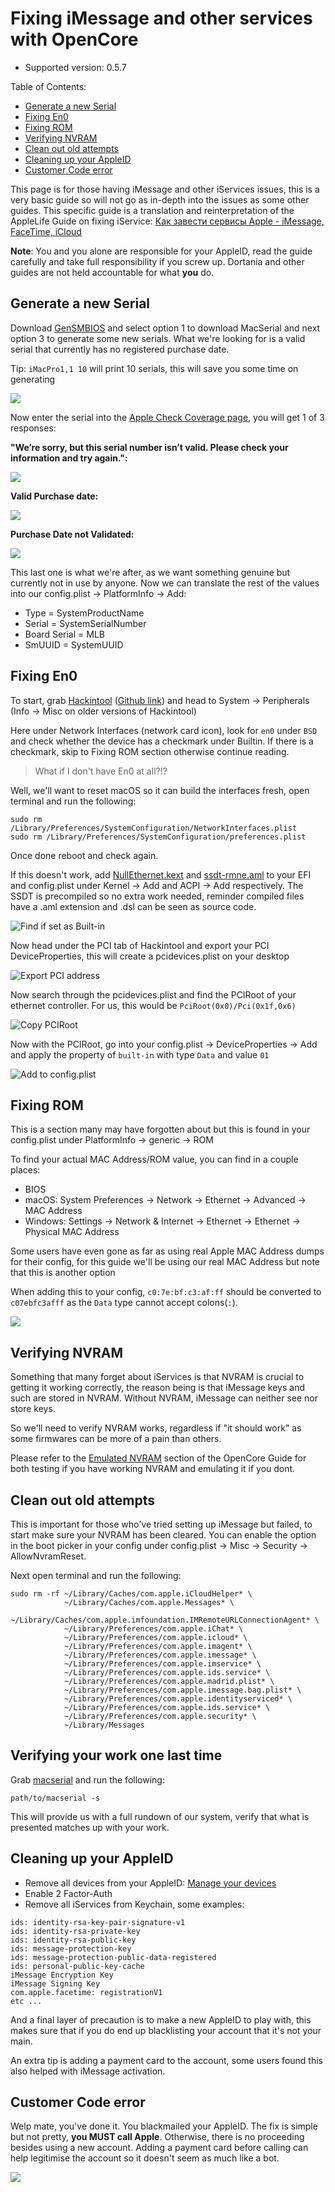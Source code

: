 # Fixing iMessage and other services with OpenCore

* Supported version: 0.5.7

Table of Contents:

* [Generate a new Serial](/post-services/iservices.md#)
* [Fixing En0](/post-services/iservices.md#fixing-en0)
* [Fixing ROM](/post-services/iservices.md#fixing-rom)
* [Verifying NVRAM](/post-services/iservices.md#verifying-nvram)
* [Clean out old attempts](/post-services/iservices.md#clean-out-old-attempts)
* [Cleaning up your AppleID](/post-services/iservices.md#cleaning-your-appleid)
* [Customer Code error](/post-services/iservices.md#customer-code-error)

This page is for those having iMessage and other iServices issues, this is a very basic guide so will not go as in-depth into the issues as some other guides. This specific guide is a translation and reinterpretation of the AppleLife Guide on fixing iService: [Как завести сервисы Apple - iMessage, FaceTime, iCloud](https://applelife.ru/posts/727913)

**Note**: You and you alone are responsible for your AppleID, read the guide carefully and take full responsibility if you screw up. Dortania and other guides are not held accountable for what **you** do.

## Generate a new Serial

Download [GenSMBIOS](https://github.com/corpnewt/GenSMBIOS) and select option 1 to download MacSerial and next option 3 to generate some new serials. What we're looking for is a valid serial that currently has no registered purchase date.

Tip: `iMacPro1,1 10` will print 10 serials, this will save you some time on generating

![](/images/post-install/iservices-md/serial-list.png)

Now enter the serial into the [Apple Check Coverage page](https://checkcoverage.apple.com/), you will get 1 of 3 responses:

**"We’re sorry, but this serial number isn’t valid. Please check your information and try again.":**

![](/images/post-install/iservices-md/not-valid.png)

**Valid Purchase date:**

![](/images/post-install/iservices-md/valid.png)

**Purchase Date not Validated:**

![](/images/post-install/iservices-md/no-purchase.png)

This last one is what we're after, as we want something genuine but currently not in use by anyone. Now we can translate the rest of the values into our config.plist -> PlatformInfo -> Add:

* Type = SystemProductName
* Serial = SystemSerialNumber
* Board Serial = MLB
* SmUUID = SystemUUID

## Fixing En0

To start, grab [Hackintool](https://www.tonymacx86.com/threads/release-hackintool-v3-x-x.254559/) ([Github link](https://github.com/headkaze/Hackintool)) and head to System -> Peripherals (Info -> Misc on older versions of Hackintool)

Here under Network Interfaces (network card icon), look for `en0` under `BSD` and check whether the device has a checkmark under Builtin. If there is a checkmark, skip to Fixing ROM section otherwise continue reading.

> What if I don't have En0 at all?!?

Well, we'll want to reset macOS so it can build the interfaces fresh, open terminal and run the following:
```text
sudo rm /Library/Preferences/SystemConfiguration/NetworkInterfaces.plist
sudo rm /Library/Preferences/SystemConfiguration/preferences.plist
```
Once done reboot and check again.

If this doesn't work, add [NullEthernet.kext](https://bitbucket.org/RehabMan/os-x-null-ethernet/downloads/) and [ssdt-rmne.aml](https://github.com/RehabMan/OS-X-Null-Ethernet/blob/master/ssdt-rmne.aml) to your EFI and config.plist under Kernel -> Add and ACPI -> Add respectively. The SSDT is precompiled so no extra work needed, reminder compiled files have a .aml extension and .dsl can be seen as source code.

![Find if set as Built-in](/images/post-install/iservices-md/en0-built-in-info.png)

Now head under the PCI tab of Hackintool and export your PCI DeviceProperties, this will create a pcidevices.plist on your desktop

![Export PCI address](/images/post-install/iservices-md/hackintool-export.png)

Now search through the pcidevices.plist and find the PCIRoot of your ethernet controller. For us, this would be `PciRoot(0x0)/Pci(0x1f,0x6)`

![Copy PCIRoot](/images/post-install/iservices-md/find-en0.png)

Now with the PCIRoot, go into your config.plist -> DeviceProperties -> Add and apply the property of `built-in` with type `Data` and value `01`

![Add to config.plist](/images/post-install/iservices-md/config-built-in.png)

## Fixing ROM

This is a section many may have forgotten about but this is found in your config.plist under PlatformInfo -> generic -> ROM

To find your actual MAC Address/ROM value, you can find in a couple places:
* BIOS
* macOS: System Preferences -> Network -> Ethernet -> Advanced -> MAC Address
* Windows: Settings -> Network & Internet -> Ethernet -> Ethernet -> Physical MAC Address

Some users have even gone as far as using real Apple MAC Address dumps for their config, for this guide we'll be  using our real MAC Address but note that this is another option

When adding this to your config, `c0:7e:bf:c3:af:ff` should be converted to `c07ebfc3afff` as the `Data` type cannot accept colons(`:`).

![](/images/post-install/iservices-md/config-rom.png)

## Verifying NVRAM

Something that many forget about iServices is that NVRAM is crucial to getting it working correctly, the reason being is that iMessage keys and such are stored in NVRAM. Without NVRAM, iMessage can neither see nor store keys.

So we'll need to verify NVRAM works, regardless if "it should work" as some firmwares can be more of a pain than others.

Please refer to the [Emulated NVRAM](/post-install/nvram.md) section of the OpenCore Guide for both testing if you have working NVRAM and emulating it if you dont.


## Clean out old attempts

This is important for those who've tried setting up iMessage but failed, to start make sure your NVRAM has been cleared. You can enable the option in the boot picker in your config under config.plist -> Misc -> Security -> AllowNvramReset.

Next open terminal and run the following:
```text
sudo rm -rf ~/Library/Caches/com.apple.iCloudHelper* \
            ~/Library/Caches/com.apple.Messages* \
            ~/Library/Caches/com.apple.imfoundation.IMRemoteURLConnectionAgent* \
            ~/Library/Preferences/com.apple.iChat* \
            ~/Library/Preferences/com.apple.icloud* \
            ~/Library/Preferences/com.apple.imagent* \
            ~/Library/Preferences/com.apple.imessage* \
            ~/Library/Preferences/com.apple.imservice* \
            ~/Library/Preferences/com.apple.ids.service* \
            ~/Library/Preferences/com.apple.madrid.plist* \
            ~/Library/Preferences/com.apple.imessage.bag.plist* \
            ~/Library/Preferences/com.apple.identityserviced* \
            ~/Library/Preferences/com.apple.ids.service* \
            ~/Library/Preferences/com.apple.security* \
            ~/Library/Messages
```

## Verifying your work one last time

Grab [macserial](https://github.com/acidanthera/MacInfoPkg/releases) and run the following:
```text
path/to/macserial -s
```
This will provide us with a full rundown of our system, verify that what is presented matches up with your work.

## Cleaning up your AppleID

* Remove all devices from your AppleID: [Manage your devices](https://appleid.apple.com/account/manage)
* Enable 2 Factor-Auth
* Remove all iServices from Keychain, some examples:
```text
ids: identity-rsa-key-pair-signature-v1
ids: identity-rsa-private-key
ids: identity-rsa-public-key
ids: message-protection-key
ids: message-protection-public-data-registered
ids: personal-public-key-cache
iMessage Encryption Key
iMessage Signing Key
com.apple.facetime: registrationV1
etc ...
```

And a final layer of precaution is to make a new AppleID to play with, this makes sure that if you do end up blacklisting your account that it's not your main.

An extra tip is adding a payment card to the account, some users found this also helped with iMessage activation.

## Customer Code error

Welp mate, you've done it. You blackmailed your AppleID. The fix is simple but not pretty, **you MUST call Apple**. Otherwise, there is no proceeding besides using a new account. Adding a payment card before calling can help legitimise the account so it doesn't seem as much like a bot.

![](/images/post-install/iservices-md/blacklist.png)
